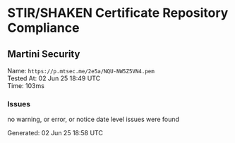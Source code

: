 # STIR/SHAKEN Certificate Repository Compliance

## Martini Security

Name: `https://p.mtsec.me/2e5a/NQU-NW5Z5VN4.pem`\
Tested At: 02 Jun 25 18:49 UTC\
Time: 103ms

### Issues

no warning, or error, or notice date level issues were found

Generated: 02 Jun 25 18:58 UTC